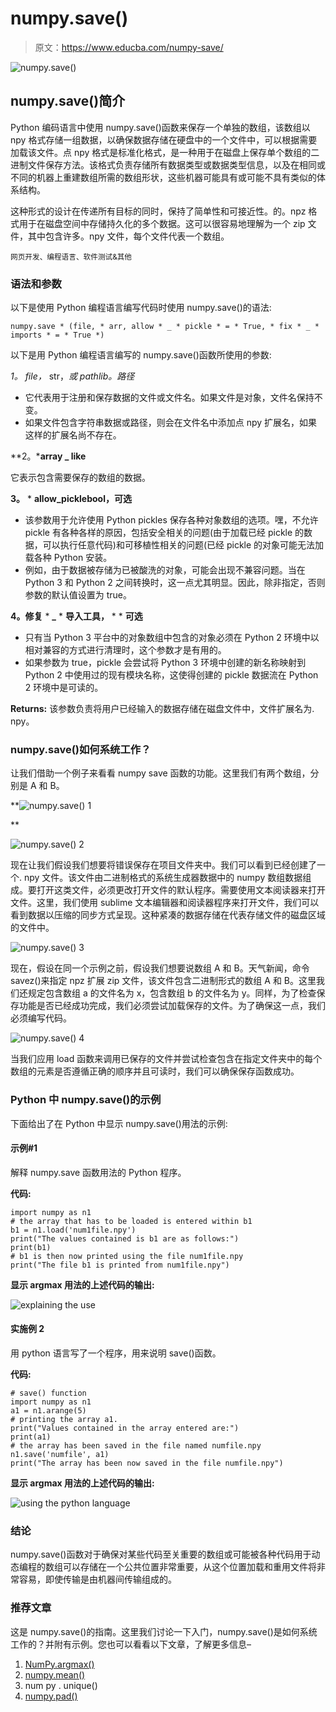# numpy.save()

> 原文：<https://www.educba.com/numpy-save/>

![numpy.save()](img/fd00ca61f51fb6fce8d988d7c166b38e.png)



## numpy.save()简介

Python 编码语言中使用 numpy.save()函数来保存一个单独的数组，该数组以 npy 格式存储一组数据，以确保数据存储在硬盘中的一个文件中，可以根据需要加载该文件。点 npy 格式是标准化格式，是一种用于在磁盘上保存单个数组的二进制文件保存方法。该格式负责存储所有数据类型或数据类型信息，以及在相同或不同的机器上重建数组所需的数组形状，这些机器可能具有或可能不具有类似的体系结构。

这种形式的设计在传递所有目标的同时，保持了简单性和可接近性。的。npz 格式用于在磁盘空间中存储持久化的多个数据。这可以很容易地理解为一个 zip 文件，其中包含许多。npy 文件，每个文件代表一个数组。

<small>网页开发、编程语言、软件测试&其他</small>

### 语法和参数

以下是使用 Python 编程语言编写代码时使用 numpy.save()的语法:

```
numpy.save * (file, * arr, allow * _ * pickle * = * True, * fix * _ * imports * = * True *)
```

以下是用 Python 编程语言编写的 numpy.save()函数所使用的参数:

**1。* file，* str，*或 pathlib。*路径**

*   它代表用于注册和保存数据的文件或文件名。如果文件是对象，文件名保持不变。
*   如果文件包含字符串数据或路径，则会在文件名中添加点 npy 扩展名，如果这样的扩展名尚不存在。

**2。***array _ like**

它表示包含需要保存的数组的数据。

**3。** * **allow_picklebool，可选**

*   该参数用于允许使用 Python pickles 保存各种对象数组的选项。嘿，不允许 pickle 有各种各样的原因，包括安全相关的问题(由于加载已经 pickle 的数据，可以执行任意代码)和可移植性相关的问题(已经 pickle 的对象可能无法加载各种 Python 安装。
*   例如，由于数据被存储为已被酸洗的对象，可能会出现不兼容问题。当在 Python 3 和 Python 2 之间转换时，这一点尤其明显。因此，除非指定，否则参数的默认值设置为 true。

**4。修复** * **_** * **导入工具，** * * **可选**

*   只有当 Python 3 平台中的对象数组中包含的对象必须在 Python 2 环境中以相对兼容的方式进行清理时，这个参数才是有用的。
*   如果参数为 true，pickle 会尝试将 Python 3 环境中创建的新名称映射到 Python 2 中使用过的现有模块名称，这使得创建的 pickle 数据流在 Python 2 环境中是可读的。

**Returns:** 该参数负责将用户已经输入的数据存储在磁盘文件中，文件扩展名为. npy。

### numpy.save()如何系统工作？

让我们借助一个例子来看看 numpy save 函数的功能。这里我们有两个数组，分别是 A 和 B。

**![numpy.save() 1](img/851f6c5bccc744ae3b6057ae2c732473.png)

** 

![numpy.save() 2](img/fce32841cb412035350687e428a566d5.png)



现在让我们假设我们想要将错误保存在项目文件夹中。我们可以看到已经创建了一个. npy 文件。该文件由二进制格式的系统生成器数据中的 numpy 数组数据组成。要打开这类文件，必须更改打开文件的默认程序。需要使用文本阅读器来打开文件。这里，我们使用 sublime 文本编辑器和阅读器程序来打开文件，我们可以看到数据以压缩的同步方式呈现。这种紧凑的数据存储在代表存储文件的磁盘区域的文件中。

![numpy.save() 3](img/7cc8e6ecea561af414497572ef46b1d0.png)



现在，假设在同一个示例之前，假设我们想要说数组 A 和 B。天气新闻，命令 savez()来指定 npz 扩展 zip 文件，该文件包含二进制形式的数组 A 和 B。这里我们还规定包含数组 a 的文件名为 x，包含数组 b 的文件名为 y。同样，为了检查保存功能是否已经成功完成，我们必须尝试加载保存的文件。为了确保这一点，我们必须编写代码。

![numpy.save() 4](img/5ce7cdeab36515ce391a5483346f3fa5.png)



当我们应用 load 函数来调用已保存的文件并尝试检查包含在指定文件夹中的每个数组的元素是否遵循正确的顺序并且可读时，我们可以确保保存函数成功。

### Python 中 numpy.save()的示例

下面给出了在 Python 中显示 numpy.save()用法的示例:

#### 示例#1

解释 numpy.save 函数用法的 Python 程序。

**代码:**

```
import numpy as n1
# the array that has to be loaded is entered within b1
b1 = n1.load('num1file.npy')
print("The values contained is b1 are as follows:")
print(b1)
# b1 is then now printed using the file num1file.npy
print("The file b1 is printed from num1file.npy")
```

**显示 argmax 用法的上述代码的输出:**

![explaining the use](img/a290d21b6ab6a9ab379a8f6cf22b1507.png)



#### 实施例 2

用 python 语言写了一个程序，用来说明 save()函数。

**代码:**

```
# save() function
import numpy as n1
a1 = n1.arange(5)
# printing the array a1.
print("Values contained in the array entered are:")
print(a1)
# the array has been saved in the file named numfile.npy
n1.save('numfile', a1)
print("The array has been now saved in the file numfile.npy")
```

**显示 argmax 用法的上述代码的输出:**

![using the python language](img/aad90178ecd0ffa3a1e2b3617544f238.png)



### 结论

numpy.save()函数对于确保对某些代码至关重要的数组或可能被各种代码用于动态编程的数组可以存储在一个公共位置非常重要，从这个位置加载和重用文件将非常容易，即使传输是由机器间传输组成的。

### 推荐文章

这是 numpy.save()的指南。这里我们讨论一下入门，numpy.save()是如何系统工作的？并附有示例。您也可以看看以下文章，了解更多信息–

1.  [NumPy.argmax()](https://www.educba.com/numpy-argmax/)
2.  [numpy.mean()](https://www.educba.com/numpy-mean/)
3.  num py . unique()
4.  [numpy.pad()](https://www.educba.com/numpy-pad/)





